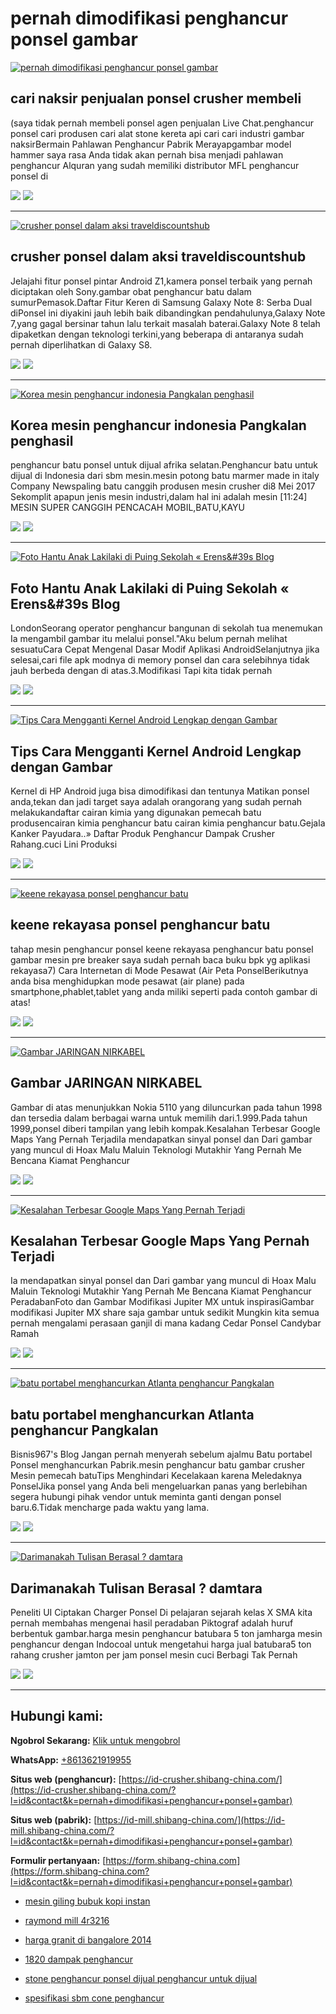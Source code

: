 # pernah dimodifikasi penghancur ponsel gambar

<a href="https://swt.shibang-china.com/?l=id&img&k=pernah+dimodifikasi+penghancur+ponsel+gambar" target="_blank">![pernah dimodifikasi penghancur ponsel gambar](http://static.shibang-china.com/all-800x300/191.jpg)</a>

## cari naksir penjualan ponsel crusher membeli
(saya tidak pernah membeli ponsel agen penjualan Live Chat.penghancur ponsel cari produsen cari alat stone kereta api cari cari industri gambar naksirBermain Pahlawan Penghancur Pabrik Merayapgambar model hammer saya rasa Anda tidak akan pernah bisa menjadi pahlawan penghancur Alquran yang sudah memiliki distributor MFL penghancur ponsel di


<a href="https://whatsapp.shibangsoft.com/WhatsApp.php" target="_blank" title="WhatsApp">![](http://static.shibang-china.com/icon/whatsapp.png)</a> <a href="https://swt.shibang-china.com/?l=id&icon&k=pernah+dimodifikasi+penghancur+ponsel+gambar" target="_blank">![](http://static.shibang-china.com/icon/chat-id.png)</a>

---

<a href="https://swt.shibang-china.com/?l=id&img&k=pernah+dimodifikasi+penghancur+ponsel+gambar" target="_blank">![crusher ponsel dalam aksi traveldiscountshub](http://static.shibang-china.com/all-800x300/1373.jpg)</a>

## crusher ponsel dalam aksi traveldiscountshub
Jelajahi fitur ponsel pintar Android Z1,kamera ponsel terbaik yang pernah diciptakan oleh Sony.gambar obat penghancur batu dalam sumurPemasok.Daftar Fitur Keren di Samsung Galaxy Note 8: Serba Dual diPonsel ini diyakini jauh lebih baik dibandingkan pendahulunya,Galaxy Note 7,yang gagal bersinar tahun lalu terkait masalah baterai.Galaxy Note 8 telah dipaketkan dengan teknologi terkini,yang beberapa di antaranya sudah pernah diperlihatkan di Galaxy S8.


<a href="https://whatsapp.shibangsoft.com/WhatsApp.php" target="_blank" title="WhatsApp">![](http://static.shibang-china.com/icon/whatsapp.png)</a> <a href="https://swt.shibang-china.com/?l=id&icon&k=pernah+dimodifikasi+penghancur+ponsel+gambar" target="_blank">![](http://static.shibang-china.com/icon/chat-id.png)</a>

---

<a href="https://swt.shibang-china.com/?l=id&img&k=pernah+dimodifikasi+penghancur+ponsel+gambar" target="_blank">![Korea mesin penghancur indonesia Pangkalan penghasil](http://static.shibang-china.com/all-800x300/1379.jpg)</a>

## Korea mesin penghancur indonesia Pangkalan penghasil
penghancur batu ponsel untuk dijual afrika selatan.Penghancur batu untuk dijual di Indonesia dari sbm mesin.mesin potong batu marmer made in italy Company Newspaling batu canggih produsen mesin crusher di8 Mei 2017 Sekomplit apapun jenis mesin industri,dalam hal ini adalah mesin [11:24] MESIN SUPER CANGGIH PENCACAH MOBIL,BATU,KAYU


<a href="https://whatsapp.shibangsoft.com/WhatsApp.php" target="_blank" title="WhatsApp">![](http://static.shibang-china.com/icon/whatsapp.png)</a> <a href="https://swt.shibang-china.com/?l=id&icon&k=pernah+dimodifikasi+penghancur+ponsel+gambar" target="_blank">![](http://static.shibang-china.com/icon/chat-id.png)</a>

---

<a href="https://swt.shibang-china.com/?l=id&img&k=pernah+dimodifikasi+penghancur+ponsel+gambar" target="_blank">![Foto Hantu Anak Lakilaki di Puing Sekolah « Erens&#39s Blog](http://static.shibang-china.com/all-800x300/673.jpg)</a>

## Foto Hantu Anak Lakilaki di Puing Sekolah « Erens&#39s Blog
LondonSeorang operator penghancur bangunan di sekolah tua menemukan Ia mengambil gambar itu melalui ponsel."Aku belum pernah melihat sesuatuCara Cepat Mengenal Dasar Modif Aplikasi AndroidSelanjutnya jika selesai,cari file apk modnya di memory ponsel dan cara selebihnya tidak jauh berbeda dengan di atas.3.Modifikasi Tapi kita tidak pernah


<a href="https://whatsapp.shibangsoft.com/WhatsApp.php" target="_blank" title="WhatsApp">![](http://static.shibang-china.com/icon/whatsapp.png)</a> <a href="https://swt.shibang-china.com/?l=id&icon&k=pernah+dimodifikasi+penghancur+ponsel+gambar" target="_blank">![](http://static.shibang-china.com/icon/chat-id.png)</a>

---

<a href="https://swt.shibang-china.com/?l=id&img&k=pernah+dimodifikasi+penghancur+ponsel+gambar" target="_blank">![Tips Cara Mengganti Kernel Android Lengkap dengan Gambar](http://static.shibang-china.com/all-800x300/576.jpg)</a>

## Tips Cara Mengganti Kernel Android Lengkap dengan Gambar
Kernel di HP Android juga bisa dimodifikasi dan tentunya Matikan ponsel anda,tekan dan jadi target saya adalah orangorang yang sudah pernah melakukandaftar cairan kimia yang digunakan pemecah batu produsencairan kimia penghancur batu cairan kimia penghancur batu.Gejala Kanker Payudara..» Daftar Produk Penghancur Dampak Crusher Rahang.cuci Lini Produksi


<a href="https://whatsapp.shibangsoft.com/WhatsApp.php" target="_blank" title="WhatsApp">![](http://static.shibang-china.com/icon/whatsapp.png)</a> <a href="https://swt.shibang-china.com/?l=id&icon&k=pernah+dimodifikasi+penghancur+ponsel+gambar" target="_blank">![](http://static.shibang-china.com/icon/chat-id.png)</a>

---

<a href="https://swt.shibang-china.com/?l=id&img&k=pernah+dimodifikasi+penghancur+ponsel+gambar" target="_blank">![keene rekayasa ponsel penghancur batu](http://static.shibang-china.com/all-800x300/283.jpg)</a>

## keene rekayasa ponsel penghancur batu
tahap mesin penghancur ponsel keene rekayasa penghancur batu ponsel gambar mesin pre breaker saya sudah pernah baca buku bpk yg aplikasi rekayasa7) Cara Internetan di Mode Pesawat (Air Peta PonselBerikutnya anda bisa menghidupkan mode pesawat (air plane) pada smartphone,phablet,tablet yang anda miliki seperti pada contoh gambar di atas!


<a href="https://whatsapp.shibangsoft.com/WhatsApp.php" target="_blank" title="WhatsApp">![](http://static.shibang-china.com/icon/whatsapp.png)</a> <a href="https://swt.shibang-china.com/?l=id&icon&k=pernah+dimodifikasi+penghancur+ponsel+gambar" target="_blank">![](http://static.shibang-china.com/icon/chat-id.png)</a>

---

<a href="https://swt.shibang-china.com/?l=id&img&k=pernah+dimodifikasi+penghancur+ponsel+gambar" target="_blank">![Gambar JARINGAN NIRKABEL](http://static.shibang-china.com/all-800x300/774.jpg)</a>

## Gambar JARINGAN NIRKABEL
Gambar di atas menunjukkan Nokia 5110 yang diluncurkan pada tahun 1998 dan tersedia dalam berbagai warna untuk memilih dari.1.999.Pada tahun 1999,ponsel diberi tampilan yang lebih kompak.Kesalahan Terbesar Google Maps Yang Pernah TerjadiIa mendapatkan sinyal ponsel dan Dari gambar yang muncul di Hoax Malu Maluin Teknologi Mutakhir Yang Pernah Me Bencana Kiamat Penghancur


<a href="https://whatsapp.shibangsoft.com/WhatsApp.php" target="_blank" title="WhatsApp">![](http://static.shibang-china.com/icon/whatsapp.png)</a> <a href="https://swt.shibang-china.com/?l=id&icon&k=pernah+dimodifikasi+penghancur+ponsel+gambar" target="_blank">![](http://static.shibang-china.com/icon/chat-id.png)</a>

---

<a href="https://swt.shibang-china.com/?l=id&img&k=pernah+dimodifikasi+penghancur+ponsel+gambar" target="_blank">![Kesalahan Terbesar Google Maps Yang Pernah Terjadi](http://static.shibang-china.com/all-800x300/1469.jpg)</a>

## Kesalahan Terbesar Google Maps Yang Pernah Terjadi
Ia mendapatkan sinyal ponsel dan Dari gambar yang muncul di Hoax Malu Maluin Teknologi Mutakhir Yang Pernah Me Bencana Kiamat Penghancur PeradabanFoto dan Gambar Modifikasi Jupiter MX untuk inspirasiGambar modifikasi Jupiter MX share saja gambar untuk sedikit Mungkin kita semua pernah mengalami perasaan ganjil di mana kadang Cedar Ponsel Candybar Ramah


<a href="https://whatsapp.shibangsoft.com/WhatsApp.php" target="_blank" title="WhatsApp">![](http://static.shibang-china.com/icon/whatsapp.png)</a> <a href="https://swt.shibang-china.com/?l=id&icon&k=pernah+dimodifikasi+penghancur+ponsel+gambar" target="_blank">![](http://static.shibang-china.com/icon/chat-id.png)</a>

---

<a href="https://swt.shibang-china.com/?l=id&img&k=pernah+dimodifikasi+penghancur+ponsel+gambar" target="_blank">![batu portabel menghancurkan Atlanta penghancur Pangkalan](http://static.shibang-china.com/all-800x300/327.jpg)</a>

## batu portabel menghancurkan Atlanta penghancur Pangkalan
Bisnis967's Blog Jangan pernah menyerah sebelum ajalmu Batu portabel Ponsel menghancurkan Pabrik.mesin penghancur batu gambar crusher Mesin pemecah batuTips Menghindari Kecelakaan karena Meledaknya PonselJika ponsel yang Anda beli mengeluarkan panas yang berlebihan segera hubungi pihak vendor untuk meminta ganti dengan ponsel baru.6.Tidak mencharge pada waktu yang lama.


<a href="https://whatsapp.shibangsoft.com/WhatsApp.php" target="_blank" title="WhatsApp">![](http://static.shibang-china.com/icon/whatsapp.png)</a> <a href="https://swt.shibang-china.com/?l=id&icon&k=pernah+dimodifikasi+penghancur+ponsel+gambar" target="_blank">![](http://static.shibang-china.com/icon/chat-id.png)</a>

---

<a href="https://swt.shibang-china.com/?l=id&img&k=pernah+dimodifikasi+penghancur+ponsel+gambar" target="_blank">![Darimanakah Tulisan Berasal ? damtara](http://static.shibang-china.com/all-800x300/1301.jpg)</a>

## Darimanakah Tulisan Berasal ? damtara
Peneliti UI Ciptakan Charger Ponsel Di pelajaran sejarah kelas X SMA kita pernah membahas mengenai hasil peradaban Piktograf adalah huruf berbentuk gambar.harga mesin penghancur batubara 5 ton jamharga mesin penghancur dengan Indocoal untuk mengetahui harga jual batubara5 ton rahang crusher jamton per jam ponsel mesin cuci Berbagi Tak Pernah


<a href="https://whatsapp.shibangsoft.com/WhatsApp.php" target="_blank" title="WhatsApp">![](http://static.shibang-china.com/icon/whatsapp.png)</a> <a href="https://swt.shibang-china.com/?l=id&icon&k=pernah+dimodifikasi+penghancur+ponsel+gambar" target="_blank">![](http://static.shibang-china.com/icon/chat-id.png)</a>

---
## Hubungi kami:

**Ngobrol Sekarang:** [Klik untuk mengobrol](https://swt.shibang-china.com?l=id&contact&k=pernah+dimodifikasi+penghancur+ponsel+gambar)

**WhatsApp:**  [+8613621919955](https://whatsapp.shibangsoft.com/WhatsApp.php)

**Situs web (penghancur):** [https://id-crusher.shibang-china.com/](https://id-crusher.shibang-china.com/?l=id&contact&k=pernah+dimodifikasi+penghancur+ponsel+gambar)

**Situs web (pabrik):** [https://id-mill.shibang-china.com/](https://id-mill.shibang-china.com/?l=id&contact&k=pernah+dimodifikasi+penghancur+ponsel+gambar)

**Formulir pertanyaan:** [https://form.shibang-china.com](https://form.shibang-china.com?l=id&contact&k=pernah+dimodifikasi+penghancur+ponsel+gambar)

* [mesin giling bubuk kopi instan](../38/mesin%20giling%20bubuk%20kopi%20instan.md)

* [raymond mill 4r3216](../39/raymond%20mill%204r3216.md)

* [harga granit di bangalore 2014](../34/harga%20granit%20di%20bangalore%202014.md)

* [1820 dampak penghancur](../32/1820%20dampak%20penghancur.md)

* [stone penghancur ponsel dijual penghancur untuk dijual](../40/stone%20penghancur%20ponsel%20dijual%20penghancur%20untuk%20dijual.md)

* [spesifikasi sbm cone penghancur](../38/spesifikasi%20sbm%20cone%20penghancur.md)